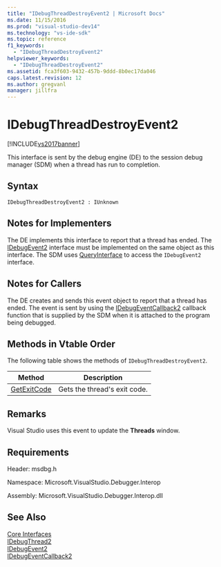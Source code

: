 ```yaml
---
title: "IDebugThreadDestroyEvent2 | Microsoft Docs"
ms.date: 11/15/2016
ms.prod: "visual-studio-dev14"
ms.technology: "vs-ide-sdk"
ms.topic: reference
f1_keywords: 
  - "IDebugThreadDestroyEvent2"
helpviewer_keywords: 
  - "IDebugThreadDestroyEvent2"
ms.assetid: fca3f603-9432-457b-9ddd-8b0ec17da046
caps.latest.revision: 12
ms.author: gregvanl
manager: jillfra
---
```

# IDebugThreadDestroyEvent2
[!INCLUDE[vs2017banner](../../../includes/vs2017banner.md)]

This interface is sent by the debug engine (DE) to the session debug manager (SDM) when a thread has run to completion.  
  
## Syntax  
  
```  
IDebugThreadDestroyEvent2 : IUnknown  
```  
  
## Notes for Implementers  
 The DE implements this interface to report that a thread has ended. The [IDebugEvent2](../../../extensibility/debugger/reference/idebugevent2.md) interface must be implemented on the same object as this interface. The SDM uses [QueryInterface](https://msdn.microsoft.com/library/62fce95e-aafa-4187-b50b-e6611b74c3b3) to access the `IDebugEvent2` interface.  
  
## Notes for Callers  
 The DE creates and sends this event object to report that a thread has ended. The event is sent by using the [IDebugEventCallback2](../../../extensibility/debugger/reference/idebugeventcallback2.md) callback function that is supplied by the SDM when it is attached to the program being debugged.  
  
## Methods in Vtable Order  
 The following table shows the methods of `IDebugThreadDestroyEvent2`.  
  
|Method|Description|  
|------------|-----------------|  
|[GetExitCode](../../../extensibility/debugger/reference/idebugthreaddestroyevent2-getexitcode.md)|Gets the thread's exit code.|  
  
## Remarks  
 Visual Studio uses this event to update the **Threads** window.  
  
## Requirements  
 Header: msdbg.h  
  
 Namespace: Microsoft.VisualStudio.Debugger.Interop  
  
 Assembly: Microsoft.VisualStudio.Debugger.Interop.dll  
  
## See Also  
 [Core Interfaces](../../../extensibility/debugger/reference/core-interfaces.md)   
 [IDebugThread2](../../../extensibility/debugger/reference/idebugthread2.md)   
 [IDebugEvent2](../../../extensibility/debugger/reference/idebugevent2.md)   
 [IDebugEventCallback2](../../../extensibility/debugger/reference/idebugeventcallback2.md)
